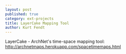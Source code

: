 ```yaml
---
layout: post
published: true
category: ext-projects
title: LayerCake Mapping Tool
author: Kurt Fendt
---
```

LayerCake - ArchNet's time-space mapping tool: http://archnetmaps.herokuapp.com/spacetimemaps.html
